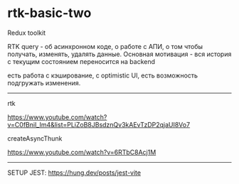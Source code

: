 # rtk-basic-two

Redux toolkit

RTK query - об асинхронном коде, о работе с АПИ, о том чтобы получать, изменять, удалять данные.
Основная мотивация - вся история с текущим состоянием переносится на backend

есть работа с кэширование, с optimistic UI, есть возможность подгружать изменения.

------------------------------------------------------------------------------------------------

rtk

<https://www.youtube.com/watch?v=C0fBnil_Im4&list=PLiZoB8JBsdznQv3kAEvTzDP2qjaUI8Vo7>

createAsyncThunk

<https://www.youtube.com/watch?v=6RTbC8Acj1M>

------------------------------------------------------------------------------------------------

SETUP JEST:
<https://hung.dev/posts/jest-vite>
